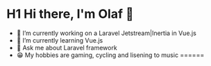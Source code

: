 # H1 Hi there, I'm Olaf 👋

- 🔭 I’m currently working on a Laravel Jetstream|Inertia in Vue.js
- 🌱 I’m currently learning Vue.js
- 💬 Ask me about Laravel framework 
- 😁 My hobbies are gaming, cycling and lisening to music
======

<!--
**Olafschouten/Olafschouten** is a ✨ _special_ ✨ repository because its `README.md` (this file) appears on your GitHub profile.

Here are some ideas to get you started:

- 🔭 I’m currently working on ...
- 🌱 I’m currently learning ...
- 👯 I’m looking to collaborate on ...
- 🤔 I’m looking for help with ...
- 💬 Ask me about ...
- 📫 How to reach me: ...
- 😄 Pronouns: ...
- ⚡ Fun fact: ...
-->

